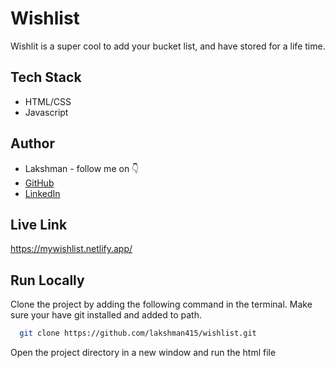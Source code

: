 
# Wishlist

Wishlit is a super cool to add your bucket list, and have stored for a life time.


## Tech Stack

- HTML/CSS
- Javascript


## Author

-   Lakshman - follow me on 👇
-   [GitHub](https://www.github.com/lakshman415)
-   [LinkedIn](https://www.linkedin.com/in/lakshman415/)


## Live Link

https://mywishlist.netlify.app/


## Run Locally

Clone the project by adding the following command in the terminal.
Make sure your have git installed and added to path.

```bash
  git clone https://github.com/lakshman415/wishlist.git
```

Open the project directory in a new window and run the html file

